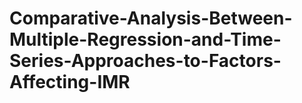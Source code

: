 # Comparative-Analysis-Between-Multiple-Regression-and-Time-Series-Approaches-to-Factors-Affecting-IMR